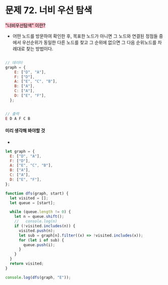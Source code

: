 # 문제 72. 너비 우선 탐색

<mark style="background: pink">"너비우선탐색" 이란?</mark><br>

- 어떤 노드를 방문하여 확인한 후, 목표한 노드가 아니면 그 노드와 연결된 정점들 중에서 우선순위가 동일한 다른 노드를 찾고 그 순위에 없으면 그 다음 순위노드를 차례대로 찾는 방법이다.

```js

// 데이터
graph = {
    E: ["D", "A"],
    F: ["D"],
    A: ["E", "C", "B"],
    B: ["A"],
    C: ["A"],
    D: ["E", "F"],
  };


// 출력
E D A F C B

```

#### 미리 생각해 봐야할 것

-

```js
let graph = {
  E: ["D", "A"],
  F: ["D"],
  A: ["E", "C", "B"],
  B: ["A"],
  C: ["A"],
  D: ["E", "F"],
};

function dfs(graph, start) {
  let visited = [];
  let queue = [start];

  while (queue.length != 0) {
    let n = queue.shift();
    //   console.log(n)
    if (!visited.includes(n)) {
      visited.push(n);
      let sub = graph[n].filter((x) => !visited.includes(x));
      for (let i of sub) {
        queue.push(i);
      }
    }
  }
  return visited;
}

console.log(dfs(graph, "E"));
```
